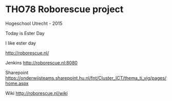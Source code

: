 # THO78 Roborescue project

Hogeschool Utrecht - 2015

Today is Ester Day

 I like ester day

http://roborescue.nl/

Jenkins http://roborescue.nl:8080

Sharepoint https://onderwijsteams.sharepoint.hu.nl/fnt/Cluster_ICT/thema_ti_vig/pages/home.aspx

Wiki http://roborescue.nl/wiki
